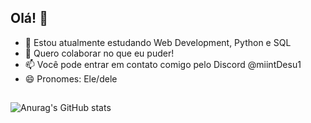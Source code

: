 ## Olá! 👋
- 🌱 Estou atualmente estudando Web Development, Python e SQL
- 👯 Quero colaborar no que eu puder!
- 📫 Você pode entrar em contato comigo pelo Discord @miintDesu1
- 😄 Pronomes: Ele/dele

##

![Anurag's GitHub stats](https://github-readme-stats.vercel.app/api?username=chocomnt&show_icons=true&theme=dark)
